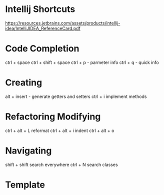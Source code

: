 # Intellij Shortcuts

https://resources.jetbrains.com/assets/products/intellij-idea/IntelliJIDEA_ReferenceCard.pdf

# Code Completion

ctrl + space
ctrl + shift + space
ctrl + p - parmeter info
ctrl + q - quick info

# Creating
alt + insert - generate getters and setters 
ctrl + i implement methods


# Refactoring Modifying

ctrl + alt + L reformat
ctrl + alt + i indent
ctrl + alt + o 

# Navigating

shift + shift search everywhere 
ctrl + N search classes


# Template


# 
